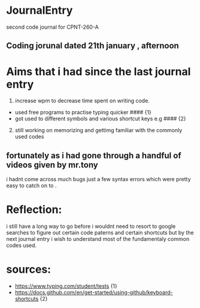 # JournalEntry
second code journal for CPNT-260-A
## Coding jorunal dated 21th january , afternoon
# Aims that i had since the last journal entry
1.  increase wpm to decrease time spent on writing code.
- used free programs to practise typing quicker #### {1}
- got used to different symbols and various shortcut keys e.g #### {2}
2. still working on memorizing and gettimg familiar with the commonly used codes

## fortunately as i had gone through a handful of videos given by mr.tony 
i hadnt come across much bugs just a few syntax errors which were pretty easy to catch on to .

# Reflection: 
i still have a long way to go before i wouldnt need to resort to google searches to figure out certain code paterns 
and certain shortcuts but by the next journal entry i wish to understand most of the fundamentaly common codes used.







# sources:
* https://www.typing.com/student/tests {1}
* https://docs.github.com/en/get-started/using-github/keyboard-shortcuts {2}
